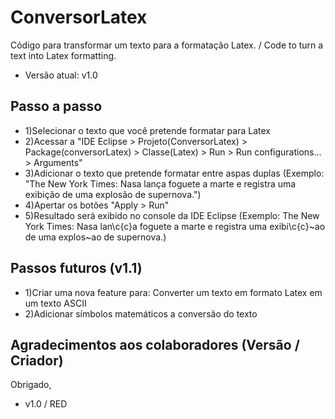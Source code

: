 # ConversorLatex
Código para transformar um texto para a formatação Latex. / Code to turn a text into Latex formatting.
- Versão atual: v1.0

## Passo a passo
- 1)Selecionar o texto que você pretende formatar para Latex
- 2)Acessar a "IDE Eclipse > Projeto(ConversorLatex) > Package(conversorLatex) > Classe(Latex) > Run > Run configurations... > Arguments"
- 3)Adicionar o texto que pretende formatar entre aspas duplas (Exemplo: "The New York Times: Nasa lança foguete a marte e registra uma exibição de uma explosão de supernova.")
- 4)Apertar os botões "Apply > Run"
- 5)Resultado será exibido no console da IDE Eclipse (Exemplo: The New York Times: Nasa lan\c{c}a foguete a marte e registra uma exibi\c{c}\~ao de uma explos\~ao de supernova.)

## Passos futuros (v1.1)
- 1)Criar uma nova feature para: Converter um texto em formato Latex em um texto ASCII
- 2)Adicionar símbolos matemáticos a conversão do texto

## Agradecimentos aos colaboradores (Versão / Criador)
Obrigado,
- v1.0 / RED
